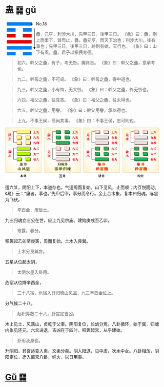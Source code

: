 # 蛊 ䷑ gǔ

<img src="shapes/18.10.png" width="101" alt="蛊" align="left">

- No.18

> 蠱，元亨，利涉大川，先甲三日，後甲三日。
>《彖》曰：蠱，剛上而柔下，巽而止，蠱。蠱元亨，而天下治也；利涉大川，往有事也；先甲三日，後甲三日，終則有始，天行也。
>《象》曰：山下有風，蠱。君子以振民育德。

> 初六，幹父之蠱，有子，考无咎。厲終吉。
>《象》曰：幹父之蠱，意承考也。

> 九二，幹母之蠱，不可貞。
>《象》曰：幹母之蠱，得中道也。

> 九三，幹父之蠱，小有悔，无大咎。
>《象》曰：幹父之蠱，終无咎也。

> 六四，裕父之蠱，往見吝。
>《象》曰：裕父之蠱，往未得也。

> 六五，幹父之蠱，用譽。
>《象》曰：幹父用譽，承以德也。

> 上九，不事王侯，高尚其事。
>《象》曰：不事王侯，志可則也。

<img src="shapes/18.11.png">

适六爻，阴阳上下，本道存也。气运周而复始。山下见风，止而顺；内互悦而动。《易》云：“蛊者，事也。”先甲后甲，事分而令行。金土合木象，复本曰归魂。与震为飞伏。
> 辛酉金，庚辰土。

九三归魂立三公在世，应上九见宗庙。建始庚戌至乙卯，
> 寒露，春分。

积筭起乙卯至庚寅，周而复始。土木入艮巽。
> 土木分艮巽宫。

五星从位起太阴，
> 太阴水星入卦用。

危宿从位降辛酉金，
> 二十八宿，危宿入巽归魂山风蛊，九三辛酉金位上。

分气候二十八。
> 起积筭数二十八，卦宫定吉凶。

木上见土，风落山，贞乾于父事。阴阳复位，长幼分焉。八卦循环，始于巽，归魂内象见还元。六爻进退，吉凶在于四时。积筭起宫，从乎建始。
> 卦用及身也。

升阴阳，巽宫适变入离，文柔分矣。阴入阳退，见中虚，次水中女。八卦相荡，阴阳定位，迁入离宫八卦，纯火，以日用事。

# [Gǔ ䷑](e89b8agu.md)
